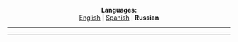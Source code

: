 
<p align="center"><b>Languages:</b><br /><a href="https://github.com/markolofsen/hellobaby/blob/master/README.md">English</a> | <a href="https://github.com/markolofsen/hellobaby/blob/master/README_es.md">Spanish</a> | <b>Russian</b></p>

---



---


